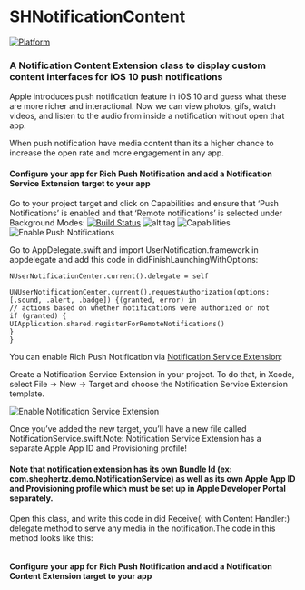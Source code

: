 # SHNotificationContent

[![Platform](https://img.shields.io/cocoapods/p/CTNotificationContent.svg?style=flat)]()

### A Notification Content Extension class to display custom content interfaces for iOS 10 push notifications

Apple introduces push notification feature in iOS 10 and guess what these are more richer and interactional. Now we can view photos, gifs, watch videos, and listen to the audio from inside a notification without open that app.

When push notification have media content than its a higher chance to increase the open rate and more engagement in any app.

#### Configure your app for Rich Push Notification and add a Notification Service Extension target to your app

Go to your project target and click on Capabilities and ensure that ‘Push Notifications’ is enabled and that ‘Remote notifications’ is selected under Background Modes:
[![Build Status](https://jenkins.owncloud.org/buildStatus/icon?job=owncloud-core/core/master)](https://jenkins.owncloud.org/job/owncloud-core/job/core/job/master/)
![alt tag](https://apiindiablob.blob.core.windows.net/184-d9086e02f8ee9d46b719e18/Capabilities.png)
![Capabilities](https://apiindiablob.blob.core.windows.net/184-d9086e02f8ee9d46b719e18/Capabilities.png)
![Enable Push Notifications](https://apiindiablob.blob.core.windows.net/184-d9086e02f8ee9d46b719e18/Enable%20Remote%20Notification.png)

Go to AppDelegate.swift and import UserNotification.framework in appdelegate and add this code in didFinishLaunchingWithOptions:

```
NUserNotificationCenter.current().delegate = self

UNUserNotificationCenter.current().requestAuthorization(options: [.sound, .alert, .badge]) {(granted, error) in
// actions based on whether notifications were authorized or not
if (granted) {
UIApplication.shared.registerForRemoteNotifications()
}
}
```
You can enable Rich Push Notification via [Notification Service Extension](https://developer.apple.com/documentation/usernotifications/unnotificationserviceextension):

Create a Notification Service Extension in your project. To do that, in Xcode, select File -> New -> Target and choose the Notification Service Extension template.

![Enable Notification Service Extension](https://apiindiablob.blob.core.windows.net/184-d9086e02f8ee9d46b719e18/NotificationServiceExtension.png)

Once you’ve added the new target, you’ll have a new file called NotificationService.swift.Note: Notification Service Extension has a separate Apple App ID and Provisioning profile!
#### Note that notification extension has its own Bundle Id (ex: com.shephertz.demo.NotificationService) as well as its own Apple App ID and Provisioning profile which must be set up in Apple Developer Portal separately.

Open this class, and write this code in did Receive(: with Content Handler:) delegate method to serve any media in the notification.The code in this method looks like this:




```

```

#### Configure your app for Rich Push Notification and add a Notification Content Extension target to your app
